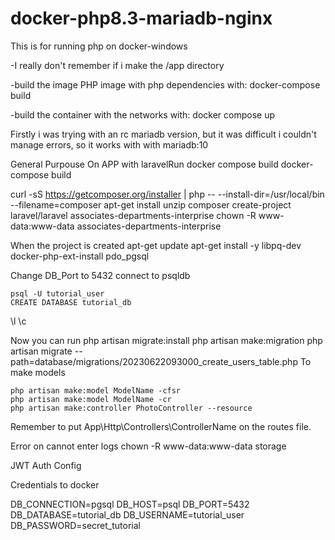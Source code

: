 # docker-php8.3-mariadb-nginx
<p>This is for running php on docker-windows</p>
<p>-I really don't remember if i make the /app directory</p>
<p>-build the image PHP image with php dependencies with: docker-compose build</p>
<p>-build the container with the networks with: docker compose up</p>

<p>
Firstly i was trying with an rc mariadb version, but it was difficult i couldn't manage errors, so it works with with mariadb:10
</p>

General Purpouse
On APP with laravelRun
docker compose build
docker-compose build

curl -sS https://getcomposer.org/installer | php -- --install-dir=/usr/local/bin --filename=composer
apt-get install unzip
composer create-project laravel/laravel associates-departments-interprise
chown -R www-data:www-data associates-departments-interprise

When the project is created
	apt-get update
	apt-get install -y libpq-dev
	docker-php-ext-install pdo_pgsql

Change DB_Port to 5432
connect to psqldb

	psql -U tutorial_user
	CREATE DATABASE tutorial_db
\l \c

Now you can run
	php artisan migrate:install
	php artisan make:migration
	php artisan migrate --path=database/migrations/20230622093000_create_users_table.php
To make models

	php artisan make:model ModelName -cfsr
	php artisan make:model ModelName -cr
	php artisan make:controller PhotoController --resource
Remember to put App\Http\Controllers\ControllerName on the routes file.

Error on cannot enter logs
	chown -R www-data:www-data storage

JWT Auth Config


Credentials to docker

DB_CONNECTION=pgsql
DB_HOST=psql
DB_PORT=5432
DB_DATABASE=tutorial_db
DB_USERNAME=tutorial_user
DB_PASSWORD=secret_tutorial